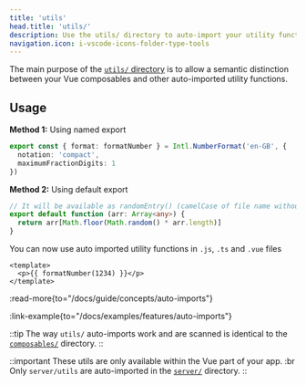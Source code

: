 ```yaml
---
title: 'utils'
head.title: 'utils/'
description: Use the utils/ directory to auto-import your utility functions throughout your application.
navigation.icon: i-vscode-icons-folder-type-tools
---
```


The main purpose of the [`utils/` directory](/docs/3.x/guide/directory-structure/utils) is to allow a semantic distinction between your Vue composables and other auto-imported utility functions.

## Usage

**Method 1:** Using named export

```ts twoslash [utils/index.ts]
export const { format: formatNumber } = Intl.NumberFormat('en-GB', {
  notation: 'compact',
  maximumFractionDigits: 1
})
```

**Method 2:** Using default export

```ts twoslash [utils/random-entry.ts or utils/randomEntry.ts]
// It will be available as randomEntry() (camelCase of file name without extension)
export default function (arr: Array<any>) {
  return arr[Math.floor(Math.random() * arr.length)]
}
```

You can now use auto imported utility functions in `.js`, `.ts` and `.vue` files

```vue [app.vue]
<template>
  <p>{{ formatNumber(1234) }}</p>
</template>
```

:read-more{to="/docs/guide/concepts/auto-imports"}

:link-example{to="/docs/examples/features/auto-imports"}

::tip
The way `utils/` auto-imports work and are scanned is identical to the [`composables/`](/docs/3.x/guide/directory-structure/composables) directory.
::

::important
These utils are only available within the Vue part of your app. :br
Only `server/utils` are auto-imported in the [`server/`](/docs/3.x/guide/directory-structure/server#server-utilities) directory.
::
